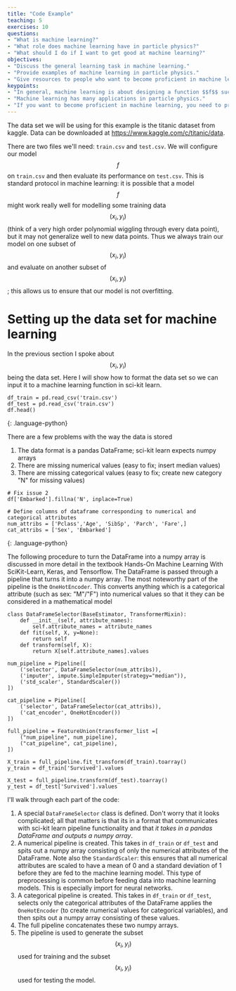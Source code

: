 ```yaml
---
title: "Code Example"
teaching: 5
exercises: 10
questions:
- "What is machine learning?"
- "What role does machine learning have in particle physics?"
- "What should I do if I want to get good at machine learning?"
objectives:
- "Discuss the general learning task in machine learning."
- "Provide examples of machine learning in particle physics."
- "Give resources to people who want to become proficient in machine learning."
keypoints:
- "In general, machine learning is about designing a function $$f$$ such that $$y=f(x)$$ fits a dataset $$(x_i,y_i)$$. The domain and range of $$f$$ aren't necessarily real numbers: in fact, they are often much more complicated."
- "Machine learning has many applications in particle physics."
- "If you want to become proficient in machine learning, you need to practice."
---
```


The data set we will be using for this example is the titanic dataset from kaggle. Data can be downloaded at https://www.kaggle.com/c/titanic/data.

There are two files we'll need: `train.csv` and `test.csv`. We will configure our model $$f$$ on `train.csv` and then evaluate its performance on `test.csv`. This is standard protocol in machine learning: it is possible that a model $$f$$ might work really well for modelling some training data $$(x_i,y_i)$$ (think of a very high order polynomial wiggling through every data point), but it may not generalize well to new data points. Thus we always train our model on one subset of $$(x_i, y_i)$$ and evaluate on another subset of $$(x_i, y_i)$$; this allows us to ensure that our model is not overfitting.

# Setting up the data set for machine learning

In the previous section I spoke about $$(x_i,y_i)$$ being the data set. Here I will show how to format the data set so we can input it to a machine learning function in sci-kit learn.

~~~
df_train = pd.read_csv('train.csv')
df_test = pd.read_csv('train.csv')
df.head()
~~~
{: .language-python}

There are a few problems with the way the data is stored
1. The data format is a pandas DataFrame; sci-kit learn expects numpy arrays
2. There are missing numerical values (easy to fix; insert median values)
3. There are missing categorical values (easy to fix; create new category "N" for missing values)

~~~
# Fix issue 2
df['Embarked'].fillna('N', inplace=True) 

# Define columns of dataframe corresponding to numerical and categorical attributes
num_attribs = ['Pclass','Age', 'SibSp', 'Parch', 'Fare',]
cat_attribs = ['Sex', 'Embarked']
~~~
{: .language-python}

The following procedure to turn the DataFrame into a numpy array is discussed in more detail in the textbook Hands-On Machine Learning With SciKit-Learn, Keras, and Tensorflow. The DataFrame is passed through a pipeline that turns it into a numpy array. The most noteworthy part of the pipeline is the `OneHotEncoder`. This converts anything which is a categorical attribute (such as sex: "M"/"F") into numerical values so that it they can be considered in a mathematical model

~~~
class DataFrameSelector(BaseEstimator, TransformerMixin):
    def __init__(self, attribute_names):
        self.attribute_names = attribute_names
    def fit(self, X, y=None):
        return self
    def transform(self, X):
        return X[self.attribute_names].values
        
num_pipeline = Pipeline([
    ('selector', DataFrameSelector(num_attribs)),
    ('imputer', impute.SimpleImputer(strategy="median")),
    ('std_scaler', StandardScaler())
])

cat_pipeline = Pipeline([
    ('selector', DataFrameSelector(cat_attribs)),
    ('cat_encoder', OneHotEncoder())
])

full_pipeline = FeatureUnion(transformer_list =[
    ("num_pipeline", num_pipeline),
    ("cat_pipeline", cat_pipeline),
])

X_train = full_pipeline.fit_transform(df_train).toarray()
y_train = df_train['Survived'].values

X_test = full_pipeline.transform(df_test).toarray()
y_test = df_test['Survived'].values
~~~

I'll walk through each part of the code:

1. A special `DataFrameSelector` class is defined. Don't worry that it looks complicated; all that matters is that its in a format that communicates with sci-kit learn pipeline functionality and that *it takes in a pandas DataFrame and outputs a numpy array*.  
2. A numerical pipeline is created. This takes in `df_train` or `df_test` and spits out a numpy array consisting of only the numerical attributes of the DataFrame. Note also the `StandardScaler`: this ensures that all numerical attributes are scaled to have a mean of 0 and a standard deviation of 1 before they are fed to the machine learning model. This type of preprocessing is common before feeding data into machine learning models. This is especially import for neural networks.
3. A categorical pipeline is created. This takes in `df_train` or `df_test`, selects only the categorical attributes of the DataFrame applies the `OneHotEncoder` (to create numerical values for categorical variables), and then spits out a numpy array consisting of these values.
4. The full pipeline concatenates these two numpy arrays.
5. The pipeline is used to generate the subset $$(x_i, y_i)$$ used for training and the subset $$(x_i, y_i)$$ used for testing the model.





